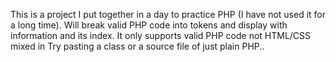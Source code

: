 This is a project I put together in a day to practice PHP (I have not used it for a long time).
Will break valid PHP code into tokens and display with information and its index. It only supports valid PHP code not HTML/CSS mixed in
Try pasting a class or a source file of just plain PHP..



